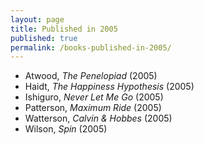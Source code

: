 ```yaml
---
layout: page
title: Published in 2005
published: true
permalink: /books-published-in-2005/
---
```


* Atwood, _The Penelopiad_ (2005) 
* Haidt, _The Happiness Hypothesis_ (2005) 
* Ishiguro, _Never Let Me Go_ (2005) 
* Patterson, _Maximum Ride_ (2005) 
* Watterson, _Calvin & Hobbes_ (2005) 
* Wilson, _Spin_ (2005) 
